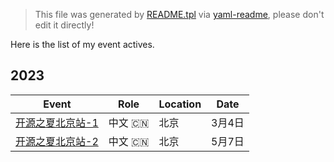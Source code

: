> This file was generated by [README.tpl](README.tpl) via [yaml-readme](https://github.com/LinuxSuRen/yaml-readme), please don't edit it directly!

Here is the list of my event actives.
## 2023
| Event | Role | Location | Date |
|---|---|---|---|
| [开源之夏北京站-1](https://github.com/LinuxSuRen/open-source-best-practice/issues/113) | 中文 :cn: | 北京 | 3月4日 |
| [开源之夏北京站-2](https://github.com/LinuxSuRen/open-source-best-practice/issues/113) | 中文 :cn: | 北京 | 5月7日 |

